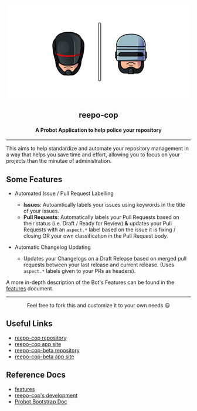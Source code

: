 <p align="center">
  <img src="assets/img/doc_logo.png" width=600px />
</p>

<h2 align="center">reepo-cop</h2>
<h4 align="center">A Probot Application to help <strong>police</strong> your repository</h4>

---

This aims to help standardize and automate your repository management in a way that helps you save time and effort, allowing you to focus on your projects than the minutae of administration.

## Some Features
- Automated Issue / Pull Request Labelling
  - **Issues**: Autoamtically labels your issues using keywords in the title of your issues.
  - **Pull Requests**: Automatically labels your Pull Requests based on their status (i.e. Draft / Ready for Review) **&** updates your Pull Requests with an `aspect.*` label based on the issue it is fixing / closing OR your own classification in the Pull Request body.

- Automatic Changelog Updating
  - Updates your Changelogs on a Draft Release based on merged pull requests between your last release and current release. (Uses `aspect.*` labels given to your PRs as headers).

A more in-depth description of the Bot's Features can be found in the [features](./docs/features.md) document.

---

<p align="center">
  Feel free to fork this and customize it to your own needs 😃
</p>


## Useful Links
- [reepo-cop repository](https://github.com/reepo-bots/reepo-cop)
- [reepo-cop app site](https://github.com/apps/reepo-cop)
- [reepo-cop-beta repository](https://github.com/reepo-bots/reepo-cop-beta)
- [reepo-cop-beta app site](https://github.com/apps/reepo-cop-beta)

## Reference Docs
- [features](./docs/features.md)
- [reepo-cop's development](./docs/dev.md)
- [Probot Bootstrap Doc](./docs/probot_doc.md)

